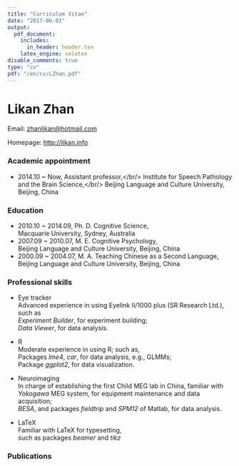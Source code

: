 ```yaml
---
title: "Curriculum Vitae"
date: "2017-06-01"
output:
  pdf_document:
    includes:
      in_header: header.tex
    latex_engine: xelatex
disable_comments: true
type: "cv"
pdf: "/en/cv/LZhan.pdf"
---
```


# Likan Zhan


Email: zhanlikan@hotmail.com

Homepage: <http://likan.info>

### Academic appointment

- 2014.10 ~ Now, Assistant professor,</br/>
Institute for Speech Pathology and the Brain Science,</br/>
Beijing Language and Culture University, Beijing, China

### Education

- 2010.10 ~ 2014.09, Ph. D. Cognitive Science, </br>
  Macquarie University, Sydney, Australia
- 2007.09 ~ 2010.07, M. E. Cognitive Psychology, </br>
  Beijing Language and Culture University, Beijing, China
- 2000.09 ~ 2004.07, M. A. Teaching Chinese as a Second Language, </br>
  Beijing Language and Culture University, Beijing, China

### Professional skills

- Eye tracker </br>
  Advanced experience in using Eyelink II/1000 plus (SR Research Ltd.), such as</br>
  *Experiment Builder*, for experiment building; </br>
  *Data Viewer*, for data analysis.

- R </br>
  Moderate experience in using R; such as, </br>
  Packages *lme4*, *car*, for data analysis, e.g., GLMMs; </br>
  Package *ggplot2*, for data visualization.

- Neuroimaging </br>
  In charge of establishing the first Child MEG lab in China, familiar with </br>
  *Yokogawa* MEG system, for equipment maintenance and data acquisition; </br>
  *BESA*, and packages *fieldtrip* and *SPM12* of Matlab, for data analysis.

- LaTeX </br>
  Familiar with LaTeX for typesetting, </br>
  such as packages *beamer* and *tikz*

### Publications
